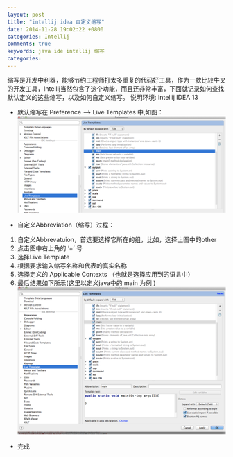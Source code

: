 ```yaml
---
layout: post
title: "intellij idea 自定义缩写"
date: 2014-11-28 19:02:22 +0800
categories: Intellij
comments: true
keywords: java ide intellij 缩写
categories: 
---
```

  缩写是开发中利器，能够节约工程师打太多重复的代码好工具，作为一款比较牛叉的开发工具，Intellij当然包含了这个功能，而且还非常丰富，下面就记录如何查找默认定义的这些缩写，以及如何自定义缩写。 说明环境: Intellij IDEA 13 
- 默认缩写在 Preference —> Live Templates 中,如图：
![image](/images/intellji/abbreviation_find.png)

- 自定义Abbreviation（缩写）过程：
 1. 自定义Abbrevatuion，首选要选择它所在的组，比如，选择上图中的other
 2. 点击图中右上角的 ’+’ 号
 3. 选择Live Template
 4. 根据要求输入缩写名称和代表的真实名称
 5. 选择定义的 Applicable Contexts （也就是选择应用到的语言中）
 6. 最后结果如下所示(这里以定义java中的 main 为例 )
 ![image](/images/intellji/abbreviation_custom.png)
 
- 完成